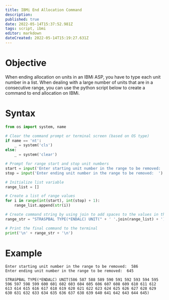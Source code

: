 ```yaml
---
title: IBMi End Allocation Command
description: 
published: true
date: 2022-05-14T15:37:52.981Z
tags: script, ibmi
editor: markdown
dateCreated: 2022-05-14T15:19:27.631Z
---
```


# Objective
When ending allocation on units in an IBMi ASP, you have to type each unit number in a list.  When dealing with a large number of units that are in a consecutive range, you can use the python script below to create a command to end allocation on IBMi.

# Syntax
```python
from os import system, name

# Clear the command prompt or terminal screen (based on OS type)
if name == 'nt':
    _ = system('cls')
else:
    _ = system('clear')

# Prompt for range start and stop unit numbers
start = input('Enter starting unit number in the range to be removed:  ')
stop = input('Enter ending unit number in the range to be removed:  ')

# Initialize list variable
range_list = []

# Create a list of range values
for i in range(int(start), int(stop) + 1):
    range_list.append(str(i))

# Create command string by using join to add spaces to the values in the list
range_str = "STRASPBAL TYPE(*ENDALC) UNIT(" + ' '.join(range_list) + ')'

# Print the final command to the terminal
print('\n' + range_str + '\n')
```

# Example
```
Enter starting unit number in the range to be removed:  586
Enter ending unit number in the range to be removed:  645

STRASPBAL TYPE(*ENDALC) UNIT(586 587 588 589 590 591 592 593 594 595 596 597 598 599 600 601 602 603 604 605 606 607 608 609 610 611 612 613 614 615 616 617 618 619 620 621 622 623 624 625 626 627 628 629 630 631 632 633 634 635 636 637 638 639 640 641 642 643 644 645)
```